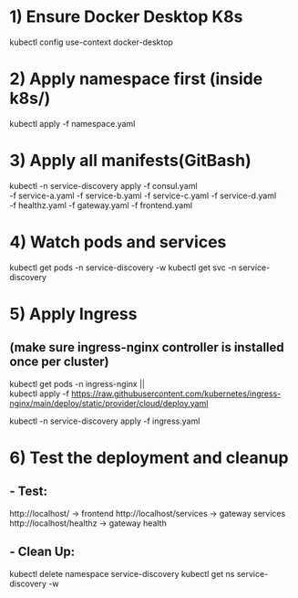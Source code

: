 # 1) Ensure Docker Desktop K8s
kubectl config use-context docker-desktop

# 2) Apply namespace first (inside k8s/)
kubectl apply -f namespace.yaml

# 3) Apply all manifests(GitBash)
kubectl -n service-discovery apply -f consul.yaml \
  -f service-a.yaml -f service-b.yaml -f service-c.yaml -f service-d.yaml \
  -f healthz.yaml -f gateway.yaml -f frontend.yaml

# 4) Watch pods and services
kubectl get pods -n service-discovery -w
kubectl get svc  -n service-discovery

# 5) Apply Ingress
## (make sure ingress-nginx controller is installed once per cluster)
kubectl get pods -n ingress-nginx || \
kubectl apply -f https://raw.githubusercontent.com/kubernetes/ingress-nginx/main/deploy/static/provider/cloud/deploy.yaml

kubectl -n service-discovery apply -f ingress.yaml

# 6) Test the deployment and cleanup
## - Test:
http://localhost/         → frontend
http://localhost/services → gateway services
http://localhost/healthz  → gateway health

## - Clean Up:
kubectl delete namespace service-discovery
kubectl get ns service-discovery -w
